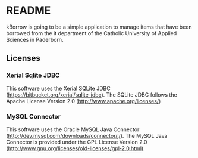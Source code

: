 # README

kBorrow is going to be a simple application to manage items that have been borrowed from the it department of the Catholic University of Applied Sciences in Paderborn.

## Licenses

### Xerial Sqlite JDBC
This software uses the Xerial SQLite JDBC (https://bitbucket.org/xerial/sqlite-jdbc). The SQLite JDBC follows the Apache License Version 2.0 (http://www.apache.org/licenses/)

### MySQL Connector
This software uses the Oracle MySQL Java Connector (http://dev.mysql.com/downloads/connector/j/). The MySQL Java Connector is provided under the GPL License Version 2.0 (http://www.gnu.org/licenses/old-licenses/gpl-2.0.html).